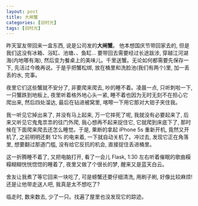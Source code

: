 ```yaml
---
layout: post
title: 大闸蟹
categories: [旧时光]
tags: [旧时光]
---
```


昨天室友带回来一盒东西, 说是公司发的**大闸蟹**。 他本想国庆节带回家去的, 但是我们这没有冰箱、浴缸、池塘、、鱼缸... 要带回去需要经过长途跋涉, 穿越江河湖海(内地哪有海), 然后变为餐桌上的美味儿。千里送蟹。无论如何都需要先保存一下, 先活过今晚再说。于是乎把蟹松绑, 放在桶里和洗脸池(我们有两个)里, 加一丢丢的水, 完事。

夜里它们这些蟹就不安分了, 非要爬来爬去, 吵的睡不着。凌晨一点, 只听刺啦一下, 一只蟹跌到地板上, 夜里听着格外地心头一紧, 睡不着也因为无时无刻不在担心它爬出来, 然后四处溜达, 最后在钻进被窝里, 喀嚓一下用它那对大钳子夹住我。

我一听见它掉出来了, 并没有马上起来, 万一它摔死了呢, 我就没有必要起来了, 后来又听见它鬼鬼祟祟的往门外爬, 我心想再不起来捉住它, 它就爬到床底下了, 那时候在下面爬来爬去还怎么睡觉。于是, 果断的拿起 iPhone 5s 重新开机, 竟然又开机了, 之前明明还剩 12% 的电来着, 一下就自动关机了。冲过去, 发现它正在角落里, 想要翻过那道门槛, 没有给它反抗的机会, 直接捉住丢进桶里。

这一折腾睡不着了, 又把电脑打开, 看了一会儿 Flask, 1:30 左右听着催眠的歌曲糢糢糊糊恍恍惚惚的睡着了, 夜里又做了个很长的梦, 醒来又是蓝天白云。

舍友让我煮了等它回来一块吃了, 可是螃蟹还要仔细清洗, 用刷子刷, 好像比较麻烦! 还是让他带走送人吧, 我真是太不想吃了?

临走时, 数来数去, 少了一只。找遍了屋里也没发现它的踪迹。 
